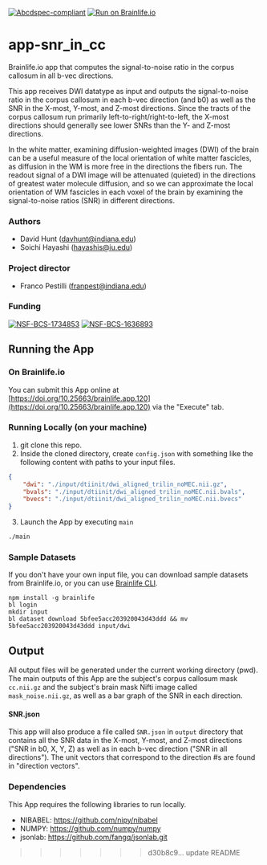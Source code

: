 [![Abcdspec-compliant](https://img.shields.io/badge/ABCD_Spec-v1.1-green.svg)](https://github.com/brain-life/abcd-spec)
[![Run on Brainlife.io](https://img.shields.io/badge/Brainlife-bl.app.120-blue.svg)](https://doi.org/10.25663/brainlife.app.120)

# app-snr_in_cc
Brainlife.io app that computes the signal-to-noise ratio in the corpus callosum in all b-vec directions.

This app receives DWI datatype as input and outputs the signal-to-noise ratio in the corpus callosum in each b-vec direction (and b0) as well as the SNR in the X-most, Y-most, and Z-most directions.  Since the tracts of the corpus callosum run primarily left-to-right/right-to-left, the X-most directions should generally see lower SNRs than the Y- and Z-most directions.

In the white matter, examining diffusion-weighted images (DWI) of the brain can be a useful measure of the local orientation of white matter fascicles, as diffusion in the WM is more free in the directions the fibers run.  The readout signal of a DWI image will be attenuated (quieted) in the directions of greatest water molecule diffusion, and so we can approximate the local orientation of WM fascicles in each voxel of the brain by examining the signal-to-noise ratios (SNR) in different directions.

### Authors
- David Hunt (davhunt@indiana.edu)
- Soichi Hayashi (hayashis@iu.edu)

### Project director
- Franco Pestilli (franpest@indiana.edu)

### Funding 
[![NSF-BCS-1734853](https://img.shields.io/badge/NSF_BCS-1734853-blue.svg)](https://nsf.gov/awardsearch/showAward?AWD_ID=1734853)
[![NSF-BCS-1636893](https://img.shields.io/badge/NSF_BCS-1636893-blue.svg)](https://nsf.gov/awardsearch/showAward?AWD_ID=1636893)

## Running the App 

### On Brainlife.io

You can submit this App online at [https://doi.org/10.25663/brainlife.app.120](https://doi.org/10.25663/brainlife.app.120) via the "Execute" tab.

### Running Locally (on your machine)

1. git clone this repo.
2. Inside the cloned directory, create `config.json` with something like the following content with paths to your input files.

```json
{
	"dwi": "./input/dtiinit/dwi_aligned_trilin_noMEC.nii.gz",
	"bvals": "./input/dtiinit/dwi_aligned_trilin_noMEC.nii.bvals",
	"bvecs": "./input/dtiinit/dwi_aligned_trilin_noMEC.nii.bvecs"
}
```

3. Launch the App by executing `main`

```bash
./main
```

### Sample Datasets

If you don't have your own input file, you can download sample datasets from Brainlife.io, or you can use [Brainlife CLI](https://github.com/brain-life/cli).

```
npm install -g brainlife
bl login
mkdir input
bl dataset download 5bfee5acc203920043d43ddd && mv 5bfee5acc203920043d43ddd input/dwi
```

## Output

All output files will be generated under the current working directory (pwd). The main outputs of this App are the subject's corpus callosum mask `cc.nii.gz` and the subject's brain mask Nifti image called `mask_noise.nii.gz`, as well as a bar graph of the SNR in each direction.

#### SNR.json

This app will also produce a file called `SNR.json` in `output` directory that contains all the SNR data in the X-most, Y-most, and Z-most directions ("SNR in b0, X, Y, Z) as well as in each b-vec direction ("SNR in all directions"). The unit vectors that correspond to the direction #s are found in "direction vectors".

### Dependencies

This App requires the following libraries to run locally.


  - NIBABEL: https://github.com/nipy/nibabel
  - NUMPY: https://github.com/numpy/numpy
  - jsonlab: https://github.com/fangq/jsonlab.git

>>>>>>> d30b8c9... update README
